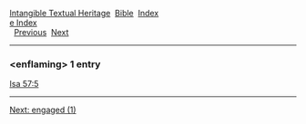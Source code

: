 [Intangible Textual Heritage](../../index)  [Bible](../index) 
[Index](index)   
[e Index](_e_)  
  [Previous](c03704)  [Next](c03706) 

------------------------------------------------------------------------

### &lt;enflaming&gt; 1 entry

[Isa 57:5](../kjv/isa057.htm#005)  

------------------------------------------------------------------------

[Next: engaged (1)](c03706)
